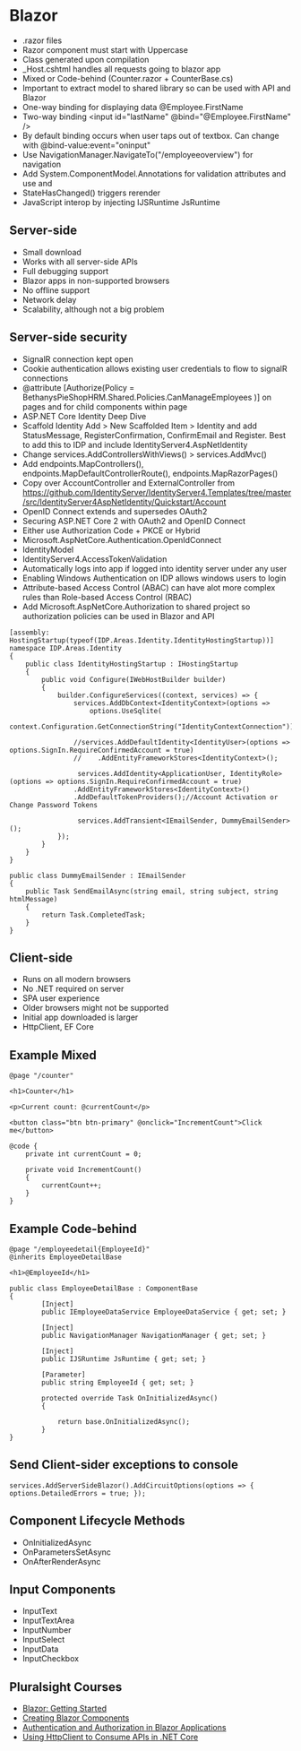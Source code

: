 # Blazor
* .razor files
* Razor component must start with Uppercase
* Class generated upon compilation
* _Host.cshtml handles all requests going to blazor app
* Mixed or Code-behind (Counter.razor  + CounterBase.cs)
* Important to extract model to shared library so can be used with API and Blazor
* One-way binding for displaying data @Employee.FirstName
* Two-way binding <input id="lastName" @bind="@Employee.FirstName" />
* By default binding occurs when user taps out of textbox. Can change with @bind-value:event="oninput"
* Use NavigationManager.NavigateTo("/employeeoverview") for navigation
* Add System.ComponentModel.Annotations for validation attributes and use <DataAnnotationsValidator /> and <ValidationSummary />
* StateHasChanged() triggers rerender
* JavaScript interop by injecting IJSRuntime JsRuntime

## Server-side
* Small download
* Works with all server-side APIs
* Full debugging support
* Blazor apps in non-supported browsers
* No offline support
* Network delay
* Scalability, although not a big problem

## Server-side security
* SignalR connection kept open
* Cookie authentication allows existing user credentials to flow to signalR connections
* @attribute [Authorize(Policy = BethanysPieShopHRM.Shared.Policies.CanManageEmployees )] on pages and  <AuthorizeView Policy="@BethanysPieShopHRM.Shared.Policies.CanManageEmployees"> for child components within page
* ASP.NET Core Identity Deep Dive
* Scaffold Identity Add > New Scaffolded Item > Identity and add StatusMessage, RegisterConfirmation, ConfirmEmail and Register. Best to add this to IDP and include IdentityServer4.AspNetIdentity
* Change services.AddControllersWithViews() > services.AddMvc()
* Add  endpoints.MapControllers(), endpoints.MapDefaultControllerRoute(), endpoints.MapRazorPages()
* Copy over AccountController and ExternalController from https://github.com/IdentityServer/IdentityServer4.Templates/tree/master/src/IdentityServer4AspNetIdentity/Quickstart/Account
* OpenID Connect extends and supersedes OAuth2
* Securing ASP.NET Core 2 with OAuth2 and OpenID Connect
* Either use Authorization Code + PKCE or Hybrid
* Microsoft.AspNetCore.Authentication.OpenIdConnect
* IdentityModel
* IdentityServer4.AccessTokenValidation
* Automatically logs into app if logged into identity server under any user 
* Enabling Windows Authentication on IDP allows windows users to login
* Attribute-based Access Control (ABAC) can have alot more complex rules than Role-based Access Control (RBAC)
* Add Microsoft.AspNetCore.Authorization to shared project so authorization policies can be used in Blazor and API

```
[assembly: HostingStartup(typeof(IDP.Areas.Identity.IdentityHostingStartup))]
namespace IDP.Areas.Identity
{
    public class IdentityHostingStartup : IHostingStartup
    {
        public void Configure(IWebHostBuilder builder)
        {
            builder.ConfigureServices((context, services) => {
                services.AddDbContext<IdentityContext>(options =>
                    options.UseSqlite(
                        context.Configuration.GetConnectionString("IdentityContextConnection")));

                //services.AddDefaultIdentity<IdentityUser>(options => options.SignIn.RequireConfirmedAccount = true)
                //    .AddEntityFrameworkStores<IdentityContext>();

                 services.AddIdentity<ApplicationUser, IdentityRole>(options => options.SignIn.RequireConfirmedAccount = true)
                .AddEntityFrameworkStores<IdentityContext>()
                .AddDefaultTokenProviders();//Account Activation or Change Password Tokens
				
				 services.AddTransient<IEmailSender, DummyEmailSender>();
            });
        }
    }
}
```

```
public class DummyEmailSender : IEmailSender
{
	public Task SendEmailAsync(string email, string subject, string htmlMessage)
	{
		return Task.CompletedTask;
	}
}
```

## Client-side
* Runs on all modern browsers
* No .NET required on server
* SPA user experience
* Older browsers might not be supported
* Initial app downloaded is larger
* HttpClient, EF Core

## Example Mixed
```
@page "/counter"

<h1>Counter</h1>

<p>Current count: @currentCount</p>

<button class="btn btn-primary" @onclick="IncrementCount">Click me</button>

@code {
    private int currentCount = 0;

    private void IncrementCount()
    {
        currentCount++;
    }
}
```

## Example Code-behind
```
@page "/employeedetail{EmployeeId}"
@inherits EmployeeDetailBase

<h1>@EmployeeId</h1>

```

```
public class EmployeeDetailBase : ComponentBase
{
		[Inject]
        public IEmployeeDataService EmployeeDataService { get; set; }
		
		[Inject]
        public NavigationManager NavigationManager { get; set; }
		
		[Inject]
        public IJSRuntime JsRuntime { get; set; }
		
		[Parameter]
        public string EmployeeId { get; set; }
		
		protected override Task OnInitializedAsync()
        {

            return base.OnInitializedAsync();
        }
}

```

## Send Client-sider exceptions to console
```
services.AddServerSideBlazor().AddCircuitOptions(options => { options.DetailedErrors = true; });
```

## Component Lifecycle Methods
* OnInitializedAsync
* OnParametersSetAsync
* OnAfterRenderAsync

## Input Components
* InputText
* InputTextArea
* InputNumber
* InputSelect
* InputData
* InputCheckbox

## Pluralsight Courses
* [Blazor: Getting Started](https://app.pluralsight.com/library/courses/getting-started-blazor/table-of-contents)
* [Creating Blazor Components](https://app.pluralsight.com/library/courses/creating-blazor-components/table-of-contents)
* [Authentication and Authorization in Blazor Applications](https://app.pluralsight.com/library/courses/authentication-authorization-blazor-applications/table-of-contents)
* [Using HttpClient to Consume APIs in .NET Core](https://app.pluralsight.com/library/courses/httpclient-consume-apis-dotnet-core/table-of-contents)